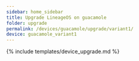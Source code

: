 ```yaml
---
sidebar: home_sidebar
title: Upgrade LineageOS on guacamole
folder: upgrade
permalink: /devices/guacamole/upgrade/variant1/
device: guacamole_variant1
---
```

{% include templates/device_upgrade.md %}
